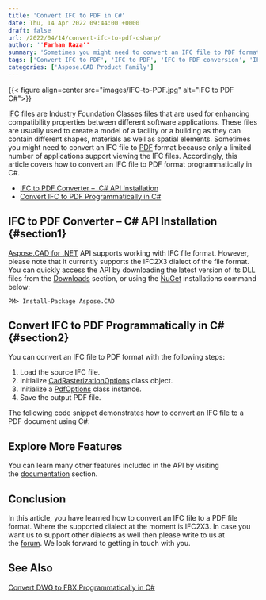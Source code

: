 ```yaml
---
title: 'Convert IFC to PDF in C#'
date: Thu, 14 Apr 2022 09:44:00 +0000
draft: false
url: /2022/04/14/convert-ifc-to-pdf-csharp/
author: ''Farhan Raza''
summary: 'Sometimes you might need to convert an IFC file to PDF format because only a limited number of applications support viewing the IFC files. Accordingly, this article covers how to **convert an IFC file to PDF format programmatically in C#**.'
tags: ['Convert IFC to PDF', 'IFC to PDF', 'IFC to PDF conversion', 'IFC to PDF in csharp']
categories: ['Aspose.CAD Product Family']
---
```




{{< figure align=center src="images/IFC-to-PDF.jpg" alt="IFC to PDF C#">}}


[IFC][1] files are Industry Foundation Classes files that are used for enhancing compatibility properties between different software applications. These files are usually used to create a model of a facility or a building as they can contain different shapes, materials as well as spatial elements. Sometimes you might need to convert an IFC file to [PDF][2] format because only a limited number of applications support viewing the IFC files. Accordingly, this article covers how to convert an IFC file to PDF format programmatically in C#.

*   [IFC to PDF Converter –  C# API Installation][3]
*   [Convert IFC to PDF Programmatically in C#][4]

## IFC to PDF Converter – C# API Installation {#section1}

[Aspose.CAD for .NET][5] API supports working with IFC file format. However, please note that it currently supports the IFC2X3 dialect of the file format. You can quickly access the API by downloading the latest version of its DLL files from the [Downloads][6] section, or using the [NuGet][7] installations command below:

```
PM> Install-Package Aspose.CAD
```

## Convert IFC to PDF Programmatically in C# {#section2}

You can convert an IFC file to PDF format with the following steps:

1.  Load the source IFC file.
2.  Initialize [CadRasterizationOptions][8] class object.
3.  Initialize a [PdfOptions][9] class instance.
4.  Save the output PDF file.

The following code snippet demonstrates how to convert an IFC file to a PDF document using C#:



## Explore More Features

You can learn many other features included in the API by visiting the [documentation][10] section.

## Conclusion

In this article, you have learned how to convert an IFC file to a PDF file format. Where the supported dialect at the moment is IFC2X3. In case you want us to support other dialects as well then please write to us at the [forum][11]. We look forward to getting in touch with you.

## See Also

[Convert DWG to FBX Programmatically in C#][12]




[1]: https://docs.fileformat.com/cad/ifc/
[2]: https://docs.fileformat.com/pdf/
[3]: #section1
[4]: #section2
[5]: https://products.aspose.com/cad/net
[6]: https://downloads.aspose.com/cad/net
[7]: https://www.nuget.org/packages/Aspose.CAD/
[8]: https://apireference.aspose.com/cad/net/aspose.cad.imageoptions/cadrasterizationoptions
[9]: https://apireference.aspose.com/cad/net/aspose.cad.imageoptions/pdfoptions
[10]: https://docs.aspose.com/cad/net/
[11]: https://forum.aspose.com/c/cad
[12]: https://blog.aspose.com/2022/03/14/convert-dwg-to-fbx-csharp/




